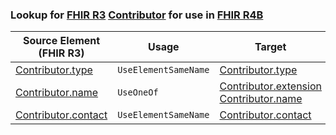 ### Lookup for [FHIR R3](https://hl7.org/fhir/STU3/) [Contributor](https://hl7.org/fhir/STU3/Contributor.html) for use in [FHIR R4B](https://hl7.org/fhir/R4B/)

| Source Element (FHIR R3) | Usage | Target |
| -------------- | ----- | ------ |
| [Contributor.type](https://hl7.org/fhir/STU3/Contributor.html#resource) | `UseElementSameName` | [Contributor.type](https://hl7.org/fhir/R4B/Contributor.html#resource) |
| [Contributor.name](https://hl7.org/fhir/STU3/Contributor.html#resource) | `UseOneOf` | [Contributor.extension](https://hl7.org/fhir/R4B/Contributor.html#resource)<br />[Contributor.name](https://hl7.org/fhir/R4B/Contributor.html#resource) |
| [Contributor.contact](https://hl7.org/fhir/STU3/Contributor.html#resource) | `UseElementSameName` | [Contributor.contact](https://hl7.org/fhir/R4B/Contributor.html#resource) |
